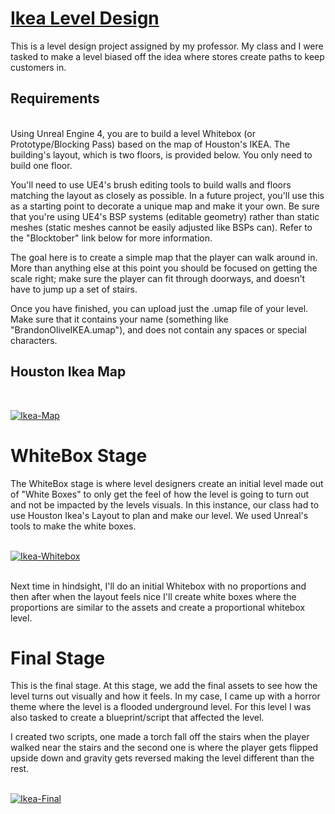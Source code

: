 # [Ikea Level Design](https://www.youtube.com/watch?v=PFMHNsYjHXA&list=PLzhOA58UvV9OmnW14E2tdXG65d9mRcDBA)

This is a level design project assigned by my professor. My class and I were tasked to make a level biased off the idea where stores create paths to keep customers in.

## Requirements
<br>
Using Unreal Engine 4, you are to build a level Whitebox (or Prototype/Blocking Pass) based on the map of Houston's IKEA. The building's layout, which is two floors, is provided below. You only need to build one floor.

You'll need to use UE4's brush editing tools to build walls and floors matching the layout as closely as possible. In a future project, you'll use this as a starting point to decorate a unique map and make it your own. Be sure that you're using UE4's BSP systems (editable geometry) rather than static meshes (static meshes cannot be easily adjusted like BSPs can). Refer to the "Blocktober" link below for more information.

The goal here is to create a simple map that the player can walk around in. More than anything else at this point you should be focused on getting the scale right; make sure the player can fit through doorways, and doesn't have to jump up a set of stairs.

Once you have finished, you can upload just the .umap file of your level. Make sure that it contains your name (something like "BrandonOliveIKEA.umap"), and does not contain any spaces or special characters.

## Houston Ikea Map
<br>

[![Ikea-Map](https://i.insider.com/5751543add089527248b463b?width=700&format=jpeg&auto=webp)](https://www.businessinsider.com/former-ikea-boss-reveals-the-trick-to-going-through-a-store-in-5-minutes-2016-6)

# WhiteBox Stage
The WhiteBox stage is where level designers create an initial level made out of "White Boxes" to only get the feel of how the level is going to turn out and not be impacted by the levels visuals. 
In this instance, our class had to use Houston Ikea's Layout to plan and make our level. 
We used Unreal's tools to make the white boxes. 
<br><br>

[![Ikea-Whitebox](http://img.youtube.com/vi/12ucy3vW3tk/mqdefault.jpg)](https://www.youtube.com/watch?v=12ucy3vW3tk)

<br>
Next time in hindsight, I'll do an initial Whitebox with no proportions and then after when the layout feels nice I'll create white boxes where the proportions are similar to the assets and create a proportional whitebox level.

# Final Stage
This is the final stage. At this stage, we add the final assets to see how the level turns out visually and how it feels. 
In my case, I came up with a horror theme where the level is a flooded underground level. For this level I was also tasked to create a blueprint/script that affected the level. 

I created two scripts, one made a torch fall off the stairs when the player walked near the stairs and the second one is where the player gets flipped upside down and gravity gets reversed making the level different than the rest. 
<br><br>

[![Ikea-Final](http://img.youtube.com/vi/PFMHNsYjHXA/mqdefault.jpg)](https://www.youtube.com/watch?v=PFMHNsYjHXA)

